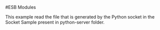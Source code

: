 #ESB Modules

This example read the file that is generated by the Python socket in the Socket Sample present in python-server folder.
